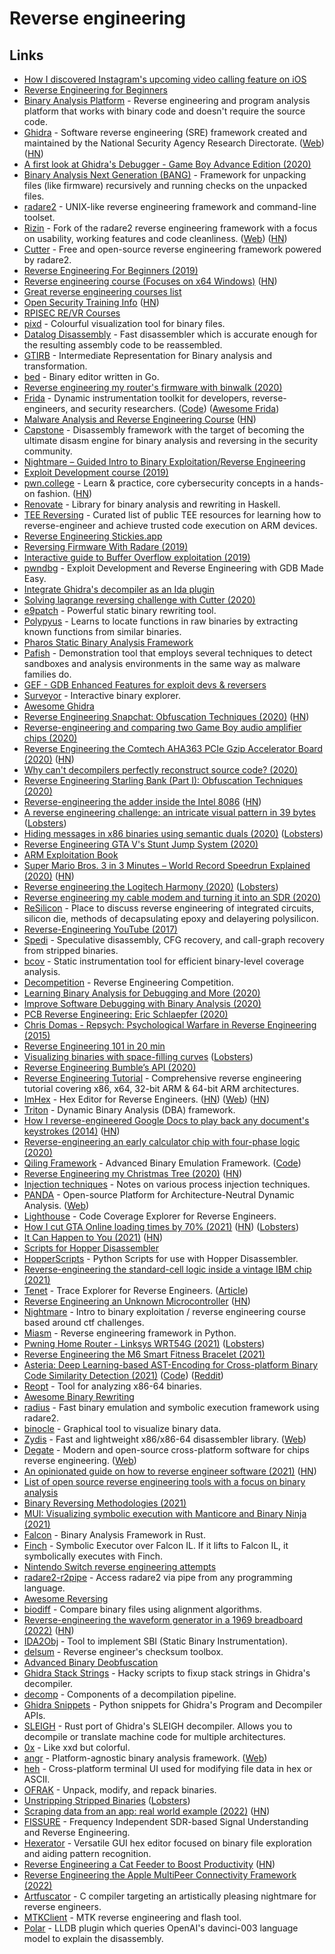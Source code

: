 # Reverse engineering

## Links

- [How I discovered Instagram's upcoming video calling feature on iOS](https://medium.com/@guilhermerambo/how-i-discovered-instagrams-upcoming-video-calling-feature-on-ios-934d7085da57)
- [Reverse Engineering for Beginners](https://beginners.re/)
- [Binary Analysis Platform](https://github.com/BinaryAnalysisPlatform/bap) - Reverse engineering and program analysis platform that works with binary code and doesn't require the source code.
- [Ghidra](https://github.com/NationalSecurityAgency/ghidra) - Software reverse engineering (SRE) framework created and maintained by the National Security Agency Research Directorate. ([Web](https://ghidra-sre.org/)) ([HN](https://news.ycombinator.com/item?id=27818492))
- [A first look at Ghidra's Debugger - Game Boy Advance Edition (2020)](https://wrongbaud.github.io/posts/ghidra-debugger/)
- [Binary Analysis Next Generation (BANG)](https://github.com/armijnhemel/binaryanalysis-ng) - Framework for unpacking files (like firmware) recursively and running checks on the unpacked files.
- [radare2](https://github.com/radareorg/radare2) - UNIX-like reverse engineering framework and command-line toolset.
- [Rizin](https://github.com/rizinorg/rizin) - Fork of the radare2 reverse engineering framework with a focus on usability, working features and code cleanliness. ([Web](https://rizin.re/)) ([HN](https://news.ycombinator.com/item?id=25402690))
- [Cutter](https://github.com/radareorg/cutter) - Free and open-source reverse engineering framework powered by radare2.
- [Reverse Engineering For Beginners (2019)](https://www.youtube.com/playlist?list=PLMB3ddm5Yvh3gf_iev78YP5EPzkA3nPdL)
- [Reverse engineering course (Focuses on x64 Windows)](https://github.com/0xZ0F/Z0FCourse_ReverseEngineering) ([HN](https://news.ycombinator.com/item?id=22061842))
- [Great reverse engineering courses list](https://news.ycombinator.com/item?id=22063610)
- [Open Security Training Info](http://opensecuritytraining.info/) ([HN](https://news.ycombinator.com/item?id=25369208))
- [RPISEC RE/VR Courses](https://github.com/JeremyBlackthorne/RPISEC-Courses)
- [pixd](https://github.com/FireyFly/pixd) - Colourful visualization tool for binary files.
- [Datalog Disassembly](https://github.com/GrammaTech/ddisasm) - Fast disassembler which is accurate enough for the resulting assembly code to be reassembled.
- [GTIRB](https://github.com/GrammaTech/gtirb) - Intermediate Representation for Binary analysis and transformation.
- [bed](https://github.com/itchyny/bed) - Binary editor written in Go.
- [Reverse engineering my router's firmware with binwalk (2020)](https://embeddedbits.org/reverse-engineering-router-firmware-with-binwalk/)
- [Frida](https://frida.re/) - Dynamic instrumentation toolkit for developers, reverse-engineers, and security researchers. ([Code](https://github.com/frida/frida)) ([Awesome Frida](https://github.com/dweinstein/awesome-frida))
- [Malware Analysis and Reverse Engineering Course](https://class.malware.re/) ([HN](https://news.ycombinator.com/item?id=22488510))
- [Capstone](https://github.com/aquynh/capstone) - Disassembly framework with the target of becoming the ultimate disasm engine for binary analysis and reversing in the security community.
- [Nightmare – Guided Intro to Binary Exploitation/Reverse Engineering](https://guyinatuxedo.github.io/)
- [Exploit Development course (2019)](https://samsclass.info/127/127_F19.shtml)
- [pwn.college](https://pwn.college/) - Learn & practice, core cybersecurity concepts in a hands-on fashion. ([HN](https://news.ycombinator.com/item?id=22401797))
- [Renovate](https://github.com/GaloisInc/renovate) - Library for binary analysis and rewriting in Haskell.
- [TEE Reversing](https://github.com/enovella/TEE-reversing) - Curated list of public TEE resources for learning how to reverse-engineer and achieve trusted code execution on ARM devices.
- [Reverse Engineering Stickies.app](https://lowlevelbits.org/reverse-engineering-stickies.app/)
- [Reversing Firmware With Radare (2019)](https://www.bored-nerds.com/reversing/radare/automotive/2019/07/07/reversing-firmware-with-radare.html)
- [Interactive guide to Buffer Overflow exploitation (2019)](https://nagarrosecurity.com/blog/interactive-buffer-overflow-exploitation)
- [pwndbg](https://github.com/pwndbg/pwndbg) - Exploit Development and Reverse Engineering with GDB Made Easy.
- [Integrate Ghidra's decompiler as an Ida plugin](https://github.com/cseagle/blc)
- [Solving lagrange reversing challenge with Cutter (2020)](https://arnaugamez.com/blog/2020/04/12/advent-solve-lagrange-cutter/)
- [e9patch](https://github.com/GJDuck/e9patch) - Powerful static binary rewriting tool.
- [Polypyus](https://github.com/seemoo-lab/polypyus) - Learns to locate functions in raw binaries by extracting known functions from similar binaries.
- [Pharos Static Binary Analysis Framework](https://github.com/cmu-sei/pharos)
- [Pafish](https://github.com/a0rtega/pafish) - Demonstration tool that employs several techniques to detect sandboxes and analysis environments in the same way as malware families do.
- [GEF - GDB Enhanced Features for exploit devs & reversers](https://github.com/hugsy/gef)
- [Surveyor](https://github.com/GaloisInc/surveyor) - Interactive binary explorer.
- [Awesome Ghidra](https://github.com/AllsafeCyberSecurity/awesome-ghidra)
- [Reverse Engineering Snapchat: Obfuscation Techniques (2020)](https://hot3eed.github.io/snap_part1_obfuscations.html) ([HN](https://news.ycombinator.com/item?id=23557998))
- [Reverse-engineering and comparing two Game Boy audio amplifier chips (2020)](http://www.righto.com/2020/06/reverse-engineering-and-comparing-two.html)
- [Reverse Engineering the Comtech AHA363 PCIe Gzip Accelerator Board (2020)](https://tomverbeure.github.io/2020/06/14/AHA363-Reverse-Engineering.html) ([HN](https://news.ycombinator.com/item?id=23596070))
- [Why can't decompilers perfectly reconstruct source code? (2020)](https://www.reddit.com/r/AskComputerScience/comments/hx8ecu/why_cant_decompilers_perfectly_reconstruct_source/)
- [Reverse Engineering Starling Bank (Part I): Obfuscation Techniques (2020)](https://hot3eed.github.io/2020/07/30/starling_p1_obfuscations.html)
- [Reverse-engineering the adder inside the Intel 8086](http://www.righto.com/2020/08/reverse-engineering-adder-inside-intel.html) ([HN](https://news.ycombinator.com/item?id=24021415))
- [A reverse engineering challenge: an intricate visual pattern in 39 bytes](https://yurichev.com/news/20200731_visual_RE_challenge/) ([Lobsters](https://lobste.rs/s/nisyhu/reverse_engineering_challenge))
- [Hiding messages in x86 binaries using semantic duals (2020)](https://blog.yossarian.net/2020/08/16/Hiding-messages-in-x86-binaries-using-semantic-duals) ([Lobsters](https://lobste.rs/s/pd6xcy/hiding_messages_x86_binaries_using))
- [Reverse Engineering GTA V's Stunt Jump System (2020)](https://hackery.site/writing/gta-v-stunt-jumps/)
- [ARM Exploitation Book](https://arm-exploitation.com/)
- [Super Mario Bros. 3 in 3 Minutes – World Record Speedrun Explained (2020)](https://www.youtube.com/watch?v=WWbZFj-cLvk) ([HN](https://news.ycombinator.com/item?id=24456247))
- [Reverse engineering the Logitech Harmony (2020)](https://twitter.com/foone/status/1251395931351609347) ([Lobsters](https://lobste.rs/s/5wwalu/reverse_engineering_logitech_harmony))
- [Reverse engineering my cable modem and turning it into an SDR (2020)](https://stdw.github.io/cm-sdr/)
- [ReSilicon](https://www.reddit.com/r/ReSilicon/) - Place to discuss reverse engineering of integrated circuits, silicon die, methods of decapsulating epoxy and delayering polysilicon.
- [Reverse-Engineering YouTube (2017)](https://tyrrrz.me/blog/reverse-engineering-youtube)
- [Spedi](https://github.com/abenkhadra/spedi) - Speculative disassembly, CFG recovery, and call-graph recovery from stripped binaries.
- [bcov](https://github.com/abenkhadra/bcov) - Static instrumentation tool for efficient binary-level coverage analysis.
- [Decompetition](https://decompetition.io/) - Reverse Engineering Competition.
- [Learning Binary Analysis for Debugging and More (2020)](https://h313.info/blog/cpp/security/binary-analysis/2020/11/06/learning-binary-analysis-for-debugging-and-more.html)
- [Improve Software Debugging with Binary Analysis (2020)](https://h313.info/blog/cpp/security/binary-analysis/2020/11/06/improve-software-debugging-with-binary-analysis.html)
- [PCB Reverse Engineering: Eric Schlaepfer (2020)](https://www.youtube.com/watch?v=BsftxTbs7MA)
- [Chris Domas - Repsych: Psychological Warfare in Reverse Engineering (2015)](https://www.youtube.com/watch?v=HlUe0TUHOIc)
- [Reverse Engineering 101 in 20 min](https://github.com/SynapticRewrite/RE101in20min)
- [Visualizing binaries with space-filling curves](https://corte.si/posts/visualisation/binvis/index.html) ([Lobsters](https://lobste.rs/s/tlzkk4/visualizing_binaries_with_space_filling))
- [Reverse Engineering Bumble’s API (2020)](https://blog.securityevaluators.com/reverse-engineering-bumbles-api-a2a0d39b3a87)
- [Reverse Engineering Tutorial](https://github.com/mytechnotalent/Reverse-Engineering-Tutorial) - Comprehensive reverse engineering tutorial covering x86, x64, 32-bit ARM & 64-bit ARM architectures.
- [ImHex](https://github.com/WerWolv/ImHex) - Hex Editor for Reverse Engineers. ([HN](https://news.ycombinator.com/item?id=25353965)) ([Web](https://imhex.werwolv.net/)) ([HN](https://news.ycombinator.com/item?id=32287902))
- [Triton](https://github.com/JonathanSalwan/Triton) - Dynamic Binary Analysis (DBA) framework.
- [How I reverse-engineered Google Docs to play back any document's keystrokes (2014)](http://features.jsomers.net/how-i-reverse-engineered-google-docs/) ([HN](https://news.ycombinator.com/item?id=8562483))
- [Reverse-engineering an early calculator chip with four-phase logic (2020)](http://www.righto.com/2020/12/reverse-engineering-early-calculator.html)
- [Qiling Framework](https://www.qiling.io/) - Advanced Binary Emulation Framework. ([Code](https://github.com/qilingframework/qiling))
- [Reverse Engineering my Christmas Tree (2020)](https://kc3nwj.com/christmas/) ([HN](https://news.ycombinator.com/item?id=25550017))
- [Injection techniques](https://github.com/theevilbit/injection) - Notes on various process injection techniques.
- [PANDA](https://github.com/panda-re/panda) - Open-source Platform for Architecture-Neutral Dynamic Analysis. ([Web](https://panda-re.mit.edu/))
- [Lighthouse](https://github.com/gaasedelen/lighthouse) - Code Coverage Explorer for Reverse Engineers.
- [How I cut GTA Online loading times by 70% (2021)](https://nee.lv/2021/02/28/How-I-cut-GTA-Online-loading-times-by-70/) ([HN](https://news.ycombinator.com/item?id=26296339)) ([Lobsters](https://lobste.rs/s/jzj4q9/how_i_cut_gta_online_loading_times_by_70))
- [It Can Happen to You (2021)](https://www.mattkeeter.com/blog/2021-03-01-happen/) ([HN](https://news.ycombinator.com/item?id=26337046))
- [Scripts for Hopper Disassembler](https://github.com/droe/hopper-scripts)
- [HopperScripts](https://github.com/phracker/HopperScripts) - Python Scripts for use with Hopper Disassembler.
- [Reverse-engineering the standard-cell logic inside a vintage IBM chip (2021)](http://www.righto.com/2021/03/reverse-engineering-standard-cell-logic.html)
- [Tenet](https://github.com/gaasedelen/tenet) - Trace Explorer for Reverse Engineers. ([Article](https://blog.ret2.io/2021/04/20/tenet-trace-explorer/))
- [Reverse Engineering an Unknown Microcontroller](https://dmitry.gr/?r=05.Projects&proj=30.%20Reverse%20Engineering%20an%20Unknown%20Microcontroller) ([HN](https://news.ycombinator.com/item?id=27128531))
- [Nightmare](https://github.com/guyinatuxedo/nightmare) - Intro to binary exploitation / reverse engineering course based around ctf challenges.
- [Miasm](https://github.com/cea-sec/miasm) - Reverse engineering framework in Python.
- [Pwning Home Router - Linksys WRT54G (2021)](https://elongl.github.io/exploitation/2021/05/30/pwning-home-router.html) ([Lobsters](https://lobste.rs/s/c9994a/pwning_home_router_linksys_wrt54g))
- [Reverse Engineering the M6 Smart Fitness Bracelet (2021)](https://rbaron.net/blog/2021/07/06/Reverse-engineering-the-M6-smart-fitness-band.html)
- [Asteria: Deep Learning-based AST-Encoding for Cross-platform Binary Code Similarity Detection (2021)](https://arxiv.org/abs/2108.06082) ([Code](https://github.com/Asteria-BCSD/Asteria)) ([Reddit](https://www.reddit.com/r/ReverseEngineering/comments/pf1bth/asteria_deep_learningbased_astencoding_for/))
- [Reopt](https://github.com/GaloisInc/reopt) - Tool for analyzing x86-64 binaries.
- [Awesome Binary Rewriting](https://github.com/SystemSecurityStorm/Awesome-Binary-Rewriting)
- [radius](https://github.com/aemmitt-ns/radius) - Fast binary emulation and symbolic execution framework using radare2.
- [binocle](https://github.com/sharkdp/binocle) - Graphical tool to visualize binary data.
- [Zydis](https://github.com/zyantific/zydis) - Fast and lightweight x86/x86-64 disassembler library. ([Web](https://zydis.re/))
- [Degate](https://github.com/DegateCommunity/Degate) - Modern and open-source cross-platform software for chips reverse engineering. ([Web](https://www.degate.org/))
- [An opinionated guide on how to reverse engineer software (2021)](https://margin.re/media/an-opinionated-guide-on-how-to-reverse-engineer-software-part-1.aspx) ([HN](https://news.ycombinator.com/item?id=29084716))
- [List of open source reverse engineering tools with a focus on binary analysis](https://github.com/extremecoders-re/re-list)
- [Binary Reversing Methodologies (2021)](https://justintaft.com/blog/2021/11/07/binary-reversing-methodologies)
- [MUI: Visualizing symbolic execution with Manticore and Binary Ninja (2021)](https://blog.trailofbits.com/2021/11/17/mui-visualizing-symbolic-execution-with-manticore-and-binary-ninja/)
- [Falcon](https://github.com/falconre/falcon) - Binary Analysis Framework in Rust.
- [Finch](https://github.com/falconre/finch) - Symbolic Executor over Falcon IL. If it lifts to Falcon IL, it symbolically executes with Finch.
- [Nintendo Switch reverse engineering attempts](https://github.com/dekuNukem/Nintendo_Switch_Reverse_Engineering)
- [radare2-r2pipe](https://github.com/radareorg/radare2-r2pipe) - Access radare2 via pipe from any programming language.
- [Awesome Reversing](https://github.com/tylerha97/awesome-reversing)
- [biodiff](https://github.com/8051Enthusiast/biodiff) - Compare binary files using alignment algorithms.
- [Reverse-engineering the waveform generator in a 1969 breadboard (2022)](https://www.righto.com/2022/03/reverse-engineering-waveform-generator.html) ([HN](https://news.ycombinator.com/item?id=30617896))
- [IDA2Obj](https://github.com/jhftss/IDA2Obj) - Tool to implement SBI (Static Binary Instrumentation).
- [delsum](https://github.com/8051Enthusiast/delsum) - Reverse engineer's checksum toolbox.
- [Advanced Binary Deobfuscation](https://github.com/malrev/ABD)
- [Ghidra Stack Strings](https://github.com/SamL98/GhidraStackStrings) - Hacky scripts to fixup stack strings in Ghidra's decompiler.
- [decomp](https://github.com/decomp/decomp) - Components of a decompilation pipeline.
- [Ghidra Snippets](https://github.com/HackOvert/GhidraSnippets) - Python snippets for Ghidra's Program and Decompiler APIs.
- [SLEIGH](https://github.com/black-binary/sleigh) - Rust port of Ghidra's SLEIGH decompiler. Allows you to decompile or translate machine code for multiple architectures.
- [0x](https://github.com/mcy/0x) - Like xxd but colorful.
- [angr](https://github.com/angr/angr) - Platform-agnostic binary analysis framework. ([Web](https://angr.io/))
- [heh](https://github.com/ndd7xv/heh) - Cross-platform terminal UI used for modifying file data in hex or ASCII.
- [OFRAK](https://github.com/redballoonsecurity/ofrak) - Unpack, modify, and repack binaries.
- [Unstripping Stripped Binaries](https://lock.cmpxchg8b.com/symbols.html) ([Lobsters](https://lobste.rs/s/yvjgof/unstripping_stripped_binaries))
- [Scraping data from an app: real world example (2022)](https://substack.thewebscraping.club/p/the-lab-1-scraping-data-from-an-app) ([HN](https://news.ycombinator.com/item?id=32717292))
- [FISSURE](https://github.com/ainfosec/FISSURE) - Frequency Independent SDR-based Signal Understanding and Reverse Engineering.
- [Hexerator](https://github.com/crumblingstatue/hexerator) - Versatile GUI hex editor focused on binary file exploration and aiding pattern recognition.
- [Reverse Engineering a Cat Feeder to Boost Productivity](https://www.sensibledefaults.io/blog/reverse-engineering-cat-feeder/index) ([HN](https://news.ycombinator.com/item?id=33139062))
- [Reverse Engineering the Apple MultiPeer Connectivity Framework (2022)](https://www.evilsocket.net/2022/10/20/Reverse-Engineering-the-Apple-MultiPeer-Connectivity-Framework/)
- [Artfuscator](https://github.com/JuliaPoo/Artfuscator) - C compiler targeting an artistically pleasing nightmare for reverse engineers.
- [MTKClient](https://github.com/bkerler/mtkclient) - MTK reverse engineering and flash tool.
- [Polar](https://github.com/ant4g0nist/polar) - LLDB plugin which queries OpenAI's davinci-003 language model to explain the disassembly.
